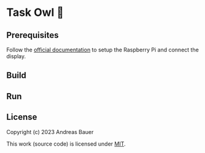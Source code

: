# Task Owl 🦉

## Prerequisites

Follow the [official documentation](https://www.waveshare.com/wiki/7.5inch_e-Paper_HAT_Manual#Overview) to setup the Raspberry Pi and connect the display.

## Build

## Run

## License

Copyright (c) 2023 Andreas Bauer

This work (source code) is licensed under  [MIT](./LICENSE).
